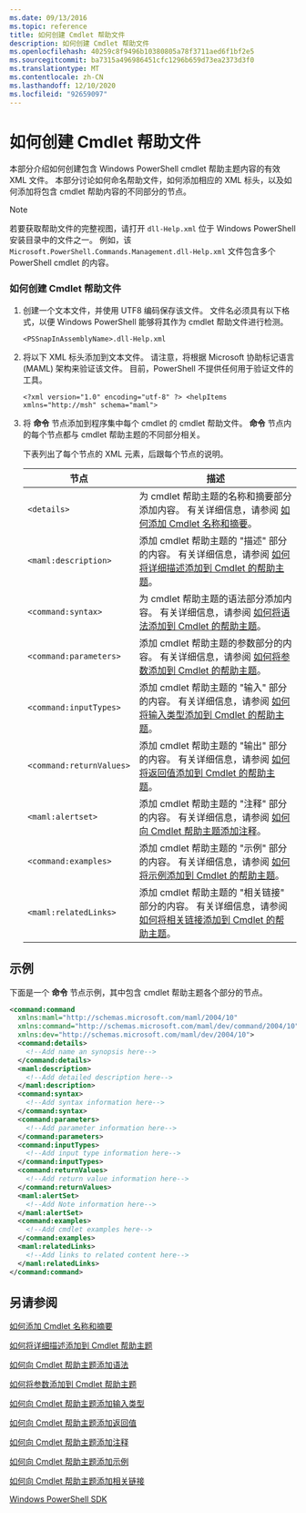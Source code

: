```yaml
---
ms.date: 09/13/2016
ms.topic: reference
title: 如何创建 Cmdlet 帮助文件
description: 如何创建 Cmdlet 帮助文件
ms.openlocfilehash: 40259c8f9496b10380805a78f3711aed6f1bf2e5
ms.sourcegitcommit: ba7315a496986451cfc1296b659d73ea2373d3f0
ms.translationtype: MT
ms.contentlocale: zh-CN
ms.lasthandoff: 12/10/2020
ms.locfileid: "92659097"
---
```

# <a name="how-to-create-the-cmdlet-help-file"></a>如何创建 Cmdlet 帮助文件

本部分介绍如何创建包含 Windows PowerShell cmdlet 帮助主题内容的有效 XML 文件。 本部分讨论如何命名帮助文件，如何添加相应的 XML 标头，以及如何添加将包含 cmdlet 帮助内容的不同部分的节点。

> [!NOTE]
> 若要获取帮助文件的完整视图，请打开 `dll-Help.xml` 位于 Windows PowerShell 安装目录中的文件之一。 例如，该 `Microsoft.PowerShell.Commands.Management.dll-Help.xml` 文件包含多个 PowerShell cmdlet 的内容。

### <a name="how-to-create-a-cmdlet-help-file"></a>如何创建 Cmdlet 帮助文件

1. 创建一个文本文件，并使用 UTF8 编码保存该文件。 文件名必须具有以下格式，以便 Windows PowerShell 能够将其作为 cmdlet 帮助文件进行检测。

   `<PSSnapInAssemblyName>.dll-Help.xml`

1. 将以下 XML 标头添加到文本文件。 请注意，将根据 Microsoft 协助标记语言 (MAML) 架构来验证该文件。 目前，PowerShell 不提供任何用于验证文件的工具。

   `<?xml version="1.0" encoding="utf-8" ?> <helpItems xmlns="http://msh" schema="maml">`

1. 将 **命令** 节点添加到程序集中每个 cmdlet 的 cmdlet 帮助文件。 **命令** 节点内的每个节点都与 cmdlet 帮助主题的不同部分相关。

   下表列出了每个节点的 XML 元素，后跟每个节点的说明。

   |           节点           |                                                                                                     描述                                                                                                     |
   | ------------------------ | ------------------------------------------------------------------------------------------------------------------------------------------------------------------------------------------------------------------- |
   | `<details>`              | 为 cmdlet 帮助主题的名称和摘要部分添加内容。 有关详细信息，请参阅 [如何添加 Cmdlet 名称和摘要](./how-to-add-the-cmdlet-name-and-synopsis-to-a-cmdlet-help-topic.md)。 |
   | `<maml:description>`     | 添加 cmdlet 帮助主题的 "描述" 部分的内容。 有关详细信息，请参阅 [如何将详细描述添加到 Cmdlet 的帮助主题](./how-to-add-a-cmdlet-description.md)。                    |
   | `<command:syntax>`       | 为 cmdlet 帮助主题的语法部分添加内容。 有关详细信息，请参阅 [如何将语法添加到 Cmdlet 的帮助主题](./how-to-add-syntax-to-a-cmdlet-help-topic.md)。                                  |
   | `<command:parameters>`   | 添加 cmdlet 帮助主题的参数部分的内容。 有关详细信息，请参阅 [如何将参数添加到 Cmdlet 的帮助主题](./how-to-add-parameter-information.md)。                                  |
   | `<command:inputTypes>`   | 添加 cmdlet 帮助主题的 "输入" 部分的内容。 有关详细信息，请参阅 [如何将输入类型添加到 Cmdlet 的帮助主题](./how-to-add-input-types-to-a-cmdlet-help-topic.md)。                        |
   | `<command:returnValues>` | 添加 cmdlet 帮助主题的 "输出" 部分的内容。 有关详细信息，请参阅 [如何将返回值添加到 Cmdlet 的帮助主题](./how-to-add-return-values-to-a-cmdlet-help-topic.md)。                   |
   | `<maml:alertset>`        | 添加 cmdlet 帮助主题的 "注释" 部分的内容。 有关详细信息，请参阅 [如何向 Cmdlet 帮助主题添加注释](./how-to-add-notes-to-a-cmdlet-help-topic.md)。                                      |
   | `<command:examples>`     | 添加 cmdlet 帮助主题的 "示例" 部分的内容。 有关详细信息，请参阅 [如何将示例添加到 Cmdlet 的帮助主题](./how-to-add-examples-to-a-cmdlet-help-topic.md)。                            |
   | `<maml:relatedLinks>`    | 添加 cmdlet 帮助主题的 "相关链接" 部分的内容。 有关详细信息，请参阅 [如何将相关链接添加到 Cmdlet 的帮助主题](./how-to-add-related-links-to-a-cmdlet-help-topic.md)。             |

## <a name="example"></a>示例

 下面是一个 **命令** 节点示例，其中包含 cmdlet 帮助主题各个部分的节点。

```xml
<command:command
  xmlns:maml="http://schemas.microsoft.com/maml/2004/10"
  xmlns:command="http://schemas.microsoft.com/maml/dev/command/2004/10"
  xmlns:dev="http://schemas.microsoft.com/maml/dev/2004/10">
  <command:details>
    <!--Add name an synopsis here-->
  </command:details>
  <maml:description>
    <!--Add detailed description here-->
  </maml:description>
  <command:syntax>
    <!--Add syntax information here-->
  </command:syntax>
  <command:parameters>
    <!--Add parameter information here-->
  </command:parameters>
  <command:inputTypes>
    <!--Add input type information here-->
  </command:inputTypes>
  <command:returnValues>
    <!--Add return value information here-->
  </command:returnValues>
  <maml:alertSet>
    <!--Add Note information here-->
  </maml:alertSet>
  <command:examples>
    <!--Add cmdlet examples here-->
  </command:examples>
  <maml:relatedLinks>
    <!--Add links to related content here-->
  </maml:relatedLinks>
</command:command>
```

## <a name="see-also"></a>另请参阅

 [如何添加 Cmdlet 名称和摘要](./how-to-add-the-cmdlet-name-and-synopsis-to-a-cmdlet-help-topic.md)

 [如何将详细描述添加到 Cmdlet 帮助主题](./how-to-add-a-cmdlet-description.md)

 [如何向 Cmdlet 帮助主题添加语法](./how-to-add-syntax-to-a-cmdlet-help-topic.md)

 [如何将参数添加到 Cmdlet 帮助主题](./how-to-add-parameter-information.md)

 [如何向 Cmdlet 帮助主题添加输入类型](./how-to-add-input-types-to-a-cmdlet-help-topic.md)

 [如何向 Cmdlet 帮助主题添加返回值](./how-to-add-return-values-to-a-cmdlet-help-topic.md)

 [如何向 Cmdlet 帮助主题添加注释](./how-to-add-notes-to-a-cmdlet-help-topic.md)

 [如何向 Cmdlet 帮助主题添加示例](./how-to-add-examples-to-a-cmdlet-help-topic.md)

 [如何向 Cmdlet 帮助主题添加相关链接](./how-to-add-related-links-to-a-cmdlet-help-topic.md)

 [Windows PowerShell SDK](../windows-powershell-reference.md)
